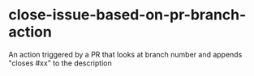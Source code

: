 # close-issue-based-on-pr-branch-action
An action triggered by a PR that looks at branch number and appends "closes #xx" to the description
